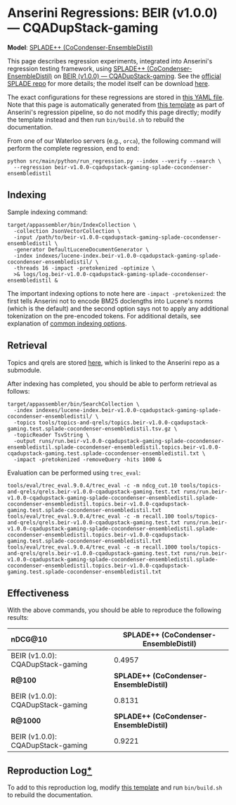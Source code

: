 # Anserini Regressions: BEIR (v1.0.0) &mdash; CQADupStack-gaming

**Model**: [SPLADE++ (CoCondenser-EnsembleDistil)](https://arxiv.org/abs/2205.04733)

This page describes regression experiments, integrated into Anserini's regression testing framework, using [SPLADE++ (CoCondenser-EnsembleDistil)](https://arxiv.org/abs/2205.04733) on [BEIR (v1.0.0) &mdash; CQADupStack-gaming](http://beir.ai/).
See the [official SPLADE repo](https://github.com/naver/splade) for more details; the model itself can be download [here](https://huggingface.co/naver/splade-cocondenser-ensembledistil).

The exact configurations for these regressions are stored in [this YAML file](../../src/main/resources/regression/beir-v1.0.0-cqadupstack-gaming-splade-cocondenser-ensembledistil.yaml).
Note that this page is automatically generated from [this template](../../src/main/resources/docgen/templates/beir-v1.0.0-cqadupstack-gaming-splade-cocondenser-ensembledistil.template) as part of Anserini's regression pipeline, so do not modify this page directly; modify the template instead and then run `bin/build.sh` to rebuild the documentation.

From one of our Waterloo servers (e.g., `orca`), the following command will perform the complete regression, end to end:

```
python src/main/python/run_regression.py --index --verify --search \
  --regression beir-v1.0.0-cqadupstack-gaming-splade-cocondenser-ensembledistil
```

## Indexing

Sample indexing command:

```
target/appassembler/bin/IndexCollection \
  -collection JsonVectorCollection \
  -input /path/to/beir-v1.0.0-cqadupstack-gaming-splade-cocondenser-ensembledistil \
  -generator DefaultLuceneDocumentGenerator \
  -index indexes/lucene-index.beir-v1.0.0-cqadupstack-gaming-splade-cocondenser-ensembledistil/ \
  -threads 16 -impact -pretokenized -optimize \
  >& logs/log.beir-v1.0.0-cqadupstack-gaming-splade-cocondenser-ensembledistil &
```

The important indexing options to note here are `-impact -pretokenized`: the first tells Anserini not to encode BM25 doclengths into Lucene's norms (which is the default) and the second option says not to apply any additional tokenization on the pre-encoded tokens.
For additional details, see explanation of [common indexing options](../../docs/common-indexing-options.md).

## Retrieval

Topics and qrels are stored [here](https://github.com/castorini/anserini-tools/tree/master/topics-and-qrels), which is linked to the Anserini repo as a submodule.

After indexing has completed, you should be able to perform retrieval as follows:

```
target/appassembler/bin/SearchCollection \
  -index indexes/lucene-index.beir-v1.0.0-cqadupstack-gaming-splade-cocondenser-ensembledistil/ \
  -topics tools/topics-and-qrels/topics.beir-v1.0.0-cqadupstack-gaming.test.splade-cocondenser-ensembledistil.tsv.gz \
  -topicReader TsvString \
  -output runs/run.beir-v1.0.0-cqadupstack-gaming-splade-cocondenser-ensembledistil.splade-cocondenser-ensembledistil.topics.beir-v1.0.0-cqadupstack-gaming.test.splade-cocondenser-ensembledistil.txt \
  -impact -pretokenized -removeQuery -hits 1000 &
```

Evaluation can be performed using `trec_eval`:

```
tools/eval/trec_eval.9.0.4/trec_eval -c -m ndcg_cut.10 tools/topics-and-qrels/qrels.beir-v1.0.0-cqadupstack-gaming.test.txt runs/run.beir-v1.0.0-cqadupstack-gaming-splade-cocondenser-ensembledistil.splade-cocondenser-ensembledistil.topics.beir-v1.0.0-cqadupstack-gaming.test.splade-cocondenser-ensembledistil.txt
tools/eval/trec_eval.9.0.4/trec_eval -c -m recall.100 tools/topics-and-qrels/qrels.beir-v1.0.0-cqadupstack-gaming.test.txt runs/run.beir-v1.0.0-cqadupstack-gaming-splade-cocondenser-ensembledistil.splade-cocondenser-ensembledistil.topics.beir-v1.0.0-cqadupstack-gaming.test.splade-cocondenser-ensembledistil.txt
tools/eval/trec_eval.9.0.4/trec_eval -c -m recall.1000 tools/topics-and-qrels/qrels.beir-v1.0.0-cqadupstack-gaming.test.txt runs/run.beir-v1.0.0-cqadupstack-gaming-splade-cocondenser-ensembledistil.splade-cocondenser-ensembledistil.topics.beir-v1.0.0-cqadupstack-gaming.test.splade-cocondenser-ensembledistil.txt
```

## Effectiveness

With the above commands, you should be able to reproduce the following results:

| **nDCG@10**                                                                                                  | **SPLADE++ (CoCondenser-EnsembleDistil)**|
|:-------------------------------------------------------------------------------------------------------------|-----------|
| BEIR (v1.0.0): CQADupStack-gaming                                                                            | 0.4957    |
| **R@100**                                                                                                    | **SPLADE++ (CoCondenser-EnsembleDistil)**|
| BEIR (v1.0.0): CQADupStack-gaming                                                                            | 0.8131    |
| **R@1000**                                                                                                   | **SPLADE++ (CoCondenser-EnsembleDistil)**|
| BEIR (v1.0.0): CQADupStack-gaming                                                                            | 0.9221    |


## Reproduction Log[*](../../docs/reproducibility.md)

To add to this reproduction log, modify [this template](../../src/main/resources/docgen/templates/beir-v1.0.0-cqadupstack-gaming-splade-cocondenser-ensembledistil.template) and run `bin/build.sh` to rebuild the documentation.

